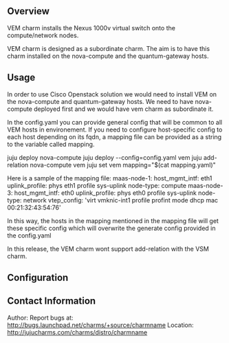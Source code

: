 
Overview
--------
VEM charm installs the Nexus 1000v virtual switch onto the 
compute/network nodes.

VEM charm is designed as a subordinate charm. The aim is to
have this charm installed on the nova-compute and the 
quantum-gateway hosts.


Usage
-----
In order to use Cisco Openstack solution we would need to 
install VEM on the nova-compute and quantum-gateway hosts. 
We need to have nova-compute deployed first and we would
have vem charm as subordinate it.

In the config.yaml you can provide general config that will
be common to all VEM hosts in environement. If you need to 
configure host-specific config to each host depending on its fqdn,
a mapping file can be provided as a string to the variable called
mapping.

juju deploy nova-compute
juju deploy --config=config.yaml vem
juju add-relation nova-compute vem
juju set vem mapping="$(cat mapping.yaml)"

Here is a sample of the mapping file:
maas-node-1:
  host_mgmt_intf: eth1
  uplink_profile: phys eth1 profile sys-uplink
  node-type: compute
maas-node-3:
  host_mgmt_intf: eth0
  uplink_profile: phys eth0 profile sys-uplink 
  node-type: network
  vtep_config: 'virt vmknic-int1 profile profint mode dhcp mac 00:21:32:43:54:76'
  
In this way, the hosts in the mapping mentioned in the mapping file will
get these specific config which will overwrite the generate config provided
in the config.yaml

In this release, the VEM charm wont support add-relation with the VSM charm.

Configuration
-------------


Contact Information
-------------------

Author:
Report bugs at: http://bugs.launchpad.net/charms/+source/charmname
Location: http://jujucharms.com/charms/distro/charmname


